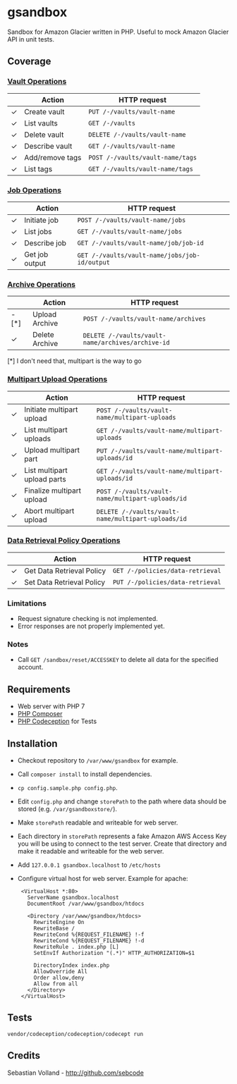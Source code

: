 # gsandbox

Sandbox for Amazon Glacier written in PHP. Useful to mock Amazon Glacier API in unit tests.

## Coverage

### [Vault Operations](http://docs.aws.amazon.com/amazonglacier/latest/dev/vault-operations.html)

|  | Action | HTTP request |
| --- | --- | --- |
| ✓ | Create vault | `PUT /-/vaults/vault-name` |
| ✓ | List vaults | `GET /-/vaults` |
| ✓ | Delete vault | `DELETE /-/vaults/vault-name` |
| ✓ | Describe vault | `GET /-/vaults/vault-name` |
| ✓ | Add/remove tags | `POST /-/vaults/vault-name/tags` |
| ✓ | List tags | `GET /-/vaults/vault-name/tags` |

### [Job Operations](http://docs.aws.amazon.com/amazonglacier/latest/dev/job-operations.html)

|  | Action | HTTP request |
| --- | --- | --- |
| ✓ | Initiate job | `POST /-/vaults/vault-name/jobs` |
| ✓ | List jobs | `GET /-/vaults/vault-name/jobs` |
| ✓ | Describe job | `GET /-/vaults/vault-name/job/job-id` |
| ✓ | Get job output | `GET /-/vaults/vault-name/jobs/job-id/output` |

### [Archive Operations](http://docs.aws.amazon.com/amazonglacier/latest/dev/archive-operations.html)

|  | Action | HTTP request |
| --- | --- | --- |
| - [*] | Upload Archive | `POST /-/vaults/vault-name/archives` |
| ✓ | Delete Archive | `DELETE /-/vaults/vault-name/archives/archive-id` |

[*] I don't need that, multipart is the way to go

### [Multipart Upload Operations](http://docs.aws.amazon.com/amazonglacier/latest/dev/multipart-archive-operations.html)

|  | Action | HTTP request |
| --- | --- | --- |
| ✓ | Initiate multipart upload | `POST /-/vaults/vault-name/multipart-uploads` |
| ✓ | List multipart uploads | `GET /-/vaults/vault-name/multipart-uploads` |
| ✓ | Upload multipart part | `PUT /-/vaults/vault-name/multipart-uploads/id` |
| ✓ | List multipart upload parts | `GET /-/vaults/vault-name/multipart-uploads/id` |
| ✓ | Finalize multipart upload | `POST /-/vaults/vault-name/multipart-uploads/id` |
| ✓ | Abort multipart upload | `DELETE /-/vaults/vault-name/multipart-uploads/id` |

### [Data Retrieval Policy Operations](http://docs.aws.amazon.com/amazonglacier/latest/dev/data-retrieval-policy-operations.html)

|  | Action | HTTP request |
| --- | --- | --- |
| ✓ | Get Data Retrieval Policy | `GET /-/policies/data-retrieval` |
| ✓ | Set Data Retrieval Policy | `PUT /-/policies/data-retrieval` |

### Limitations

 * Request signature checking is not implemented.
 * Error responses are not properly implemented yet.

### Notes

 * Call `GET /sandbox/reset/ACCESSKEY` to delete all data for the specified account.

## Requirements

 * Web server with PHP 7
 * [PHP Composer](https://getcomposer.org/)
 * [PHP Codeception](http://codeception.com/) for Tests

## Installation

 * Checkout repository to `/var/www/gsandbox` for example.
 * Call `composer install` to install dependencies.
 * `cp config.sample.php config.php`.
 * Edit `config.php` and change `storePath` to the path where data should be stored (e.g. `/var/gsandboxstore/`).
 * Make `storePath` readable and writeable for web server.
 * Each directory in `storePath` represents a fake Amazon AWS Access Key you will be using to connect to the test server. Create that directory and make it readable and writeable for the web server.
 * Add `127.0.0.1 gsandbox.localhost` to `/etc/hosts`
 * Configure virtual host for web server. Example for apache:

        <VirtualHost *:80>
          ServerName gsandbox.localhost
          DocumentRoot /var/www/gsandbox/htdocs

          <Directory /var/www/gsandbox/htdocs>
            RewriteEngine On
            RewriteBase /
            RewriteCond %{REQUEST_FILENAME} !-f
            RewriteCond %{REQUEST_FILENAME} !-d
            RewriteRule . index.php [L]
            SetEnvIf Authorization "(.*)" HTTP_AUTHORIZATION=$1

            DirectoryIndex index.php
            AllowOverride All
            Order allow,deny
            Allow from all
          </Directory>
        </VirtualHost>

## Tests

`vendor/codeception/codeception/codecept run`

## Credits

Sebastian Volland - http://github.com/sebcode
